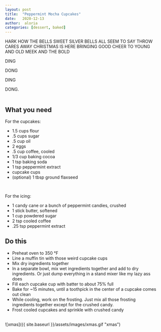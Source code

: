 ```yaml
---
layout: post
title:  "Peppermint Mocha Cupcakes"
date:   2020-12-13
author:  aloria
categories: [dessert, baked]
---
```

HARK HOW THE BELLS SWEET SILVER BELLS ALL SEEM TO SAY THROW CARES AWAY CHRISTMAS IS HERE BRINGING GOOD CHEER TO YOUNG AND OLD MEEK AND THE BOLD

DING

DONG

DING

DONG.<br/>
<br/>

## What you need
For the cupcakes:
* 1.5 cups flour
* .5 cups sugar
* .5 cup oil
* 2 eggs
* .5 cup coffee, cooled
* 1/3 cup baking cocoa
* 1 tsp baking soda
* 1 tsp peppermint extract
* cupcake cups
* (optional) 1 tbsp ground flaxseed<br/>
<br/>

For the icing:
* 1 candy cane or a bunch of peppermint candies, crushed
* 1 stick butter, softened
* 1 cup powdered sugar
* 2 tsp cooled coffee
* .25 tsp peppermint extract


## Do this
* Preheat oven to 350 °F
* Line a muffin tin with those weird cupcake cups
* Mix dry ingredients together
* In a separate bowl, mix wet ingredients together and add to dry ingredients. Or just dump everything in a stand mixer like my lazy ass does
* Fill each cupcake cup with batter to about 75% full
* Bake for ~15 minutes, until a toothpick in the center of a cupcake comes out clean
* While cooling, work on the frosting. Just mix all those frosting ingredients together except for the crushed candy.
* Frost cooled cupcakes and sprinkle with crushed candy <br/>
<br/>
![xmas]({{ site.baseurl }}/assets/images/xmas.gif "xmas")
